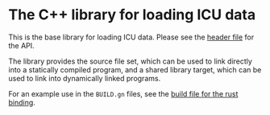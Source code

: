 # The C++ library for loading ICU data

This is the base library for loading ICU data.  Please see the [header file](icu_data.h) for the
API.

The library provides the source file set, which can be used to link directly into a statically
compiled program, and a shared library target, which can be used to link into dynamically linked
programs.

For an example use in the `BUILD.gn` files, see the [build file for the rust
binding](../rust/BUILD.gn).
